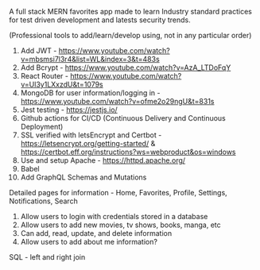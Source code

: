 A full stack MERN favorites app made to learn Industry standard practices for test driven development and latests security trends.

(Professional tools to add/learn/develop using, not in any particular order)
1. Add JWT - https://www.youtube.com/watch?v=mbsmsi7l3r4&list=WL&index=3&t=483s
2. Add Bcrypt - https://www.youtube.com/watch?v=AzA_LTDoFqY
3. React Router - https://www.youtube.com/watch?v=Ul3y1LXxzdU&t=1079s
4. MongoDB for user information/logging in - https://www.youtube.com/watch?v=ofme2o29ngU&t=831s
5. Jest testing - https://jestjs.io/
6. Github actions for CI/CD (Continuous Delivery and Continuous Deployment)
7. SSL verified with letsEncrypt and Certbot - https://letsencrypt.org/getting-started/ & https://certbot.eff.org/instructions?ws=webproduct&os=windows
8. Use and setup Apache - https://httpd.apache.org/
9. Babel
10. Add GraphQL Schemas and Mutations

Detailed pages for information - Home, Favorites, Profile, Settings, Notifications, Search

1. Allow users to login with credentials stored in a database
2. Allow users to add new movies, tv shows, books, manga, etc
3. Can add, read, update, and delete information
4. Allow users to add about me information?

SQL - left and right join
